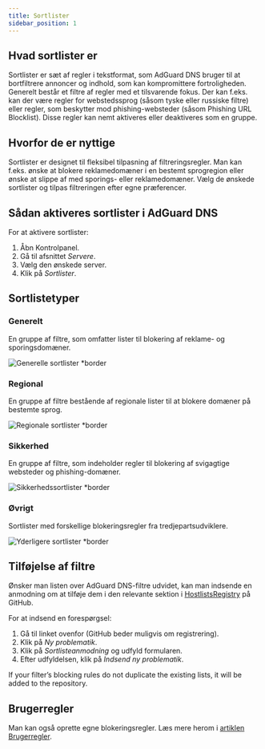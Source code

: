 ```yaml
---
title: Sortlister
sidebar_position: 1
---
```


## Hvad sortlister er

Sortlister er sæt af regler i tekstformat, som AdGuard DNS bruger til at bortfiltrere annoncer og indhold, som kan kompromittere fortroligheden. Generelt består et filtre af regler med et tilsvarende fokus. Der kan f.eks. kan der være regler for webstedssprog (såsom tyske eller russiske filtre) eller regler, som beskytter mod phishing-websteder (såsom Phishing URL Blocklist). Disse regler kan nemt aktiveres eller deaktiveres som en gruppe.

## Hvorfor de er nyttige

Sortlister er designet til fleksibel tilpasning af filtreringsregler. Man kan f.eks. ønske at blokere reklamedomæner i en bestemt sprogregion eller ønske at slippe af med sporings- eller reklamedomæner. Vælg de ønskede sortlister og tilpas filtreringen efter egne præferencer.

## Sådan aktiveres sortlister i AdGuard DNS

For at aktivere sortlister:

1. Åbn Kontrolpanel.
2. Gå til afsnittet _Servere_.
3. Vælg den ønskede server.
4. Klik på _Sortlister_.

## Sortlistetyper

### Generelt

En gruppe af filtre, som omfatter lister til blokering af reklame- og sporingsdomæner.

![Generelle sortlister \*border](https://cdn.adtidy.org/content/kb/dns/private/new_dns/blocklists/general.png)

### Regional

En gruppe af filtre bestående af regionale lister til at blokere domæner på bestemte sprog.

![Regionale sortlister \*border](https://cdn.adtidy.org/content/kb/dns/private/new_dns/blocklists/regional.png)

### Sikkerhed

En gruppe af filtre, som indeholder regler til blokering af svigagtige websteder og phishing-domæner.

![Sikkerhedssortlister \*border](https://cdn.adtidy.org/content/kb/dns/private/new_dns/blocklists/security.png)

### Øvrigt

Sortlister med forskellige blokeringsregler fra tredjepartsudviklere.

![Yderligere sortlister \*border](https://cdn.adtidy.org/content/kb/dns/private/new_dns/blocklists/other.png)

## Tilføjelse af filtre

Ønsker man listen over AdGuard DNS-filtre udvidet, kan man indsende en anmodning om at tilføje dem i den relevante sektion i [HostlistsRegistry](https://github.com/AdguardTeam/HostlistsRegistry) på GitHub.

For at indsend en forespørgsel:

1. Gå til linket ovenfor (GitHub beder muligvis om registrering).
2. Klik på _Ny problematik_.
3. Klik på _Sortlisteanmodning_ og udfyld formularen.
4. Efter udfyldelsen, klik på _Indsend ny problematik_.

If your filter’s blocking rules do not duplicate the existing lists, it will be added to the repository.

## Brugerregler

Man kan også oprette egne blokeringsregler.
Læs mere herom i [artiklen Brugerregler](/private-dns/setting-up-filtering/user-rules.md).
